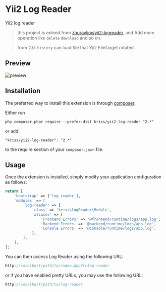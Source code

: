 Yii2 Log Reader
===============
Yii2 log reader

> this project is extend from [zhuravljov/yii2-logreader](https://github.com/zhuravljov/yii2-logreader), and Add more operation like `delete` `download` and so on.

> from 2.0. `history` can load file that Yii2 FileTarget rotated.

Preview
------------
![preview](https://github.com/krissss/yii2-log-reader/raw/master/screenshots/preview.png)

Installation
------------

The preferred way to install this extension is through [composer](http://getcomposer.org/download/).

Either run

```
php composer.phar require --prefer-dist kriss/yii2-log-reader "2.*"
```

or add

```
"kriss/yii2-log-reader": "2.*"
```

to the require section of your `composer.json` file.


Usage
-----

Once the extension is installed, simply modify your application configuration as follows:

```php
return [
    'bootstrap' => ['log-reader'],
    'modules' => [
        'log-reader' => [
            'class' => 'kriss\logReader\Module',
            'aliases' => [
                'Frontend Errors' => '@frontend/runtime/logs/app.log',
                'Backend Errors' => '@backend/runtime/logs/app.log',
                'Console Errors' => '@console/runtime/logs/app.log',
            ],
        ],
    ],
];
```

You can then access Log Reader using the following URL:

```php
http://localhost/path/to/index.php?r=log-reader
```

or if you have enabled pretty URLs, you may use the following URL:

```php
http://localhost/path/to/log-reader
```
